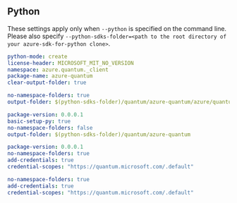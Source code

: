 ## Python

These settings apply only when `--python` is specified on the command line.
Please also specify `--python-sdks-folder=<path to the root directory of your azure-sdk-for-python clone>`.

``` yaml $(python)
python-mode: create
license-header: MICROSOFT_MIT_NO_VERSION
namespace: azure.quantum._client
package-name: azure-quantum
clear-output-folder: true
```

```yaml $(python) && $(python-mode) == 'update'
no-namespace-folders: true
output-folder: $(python-sdks-folder)/quantum/azure-quantum/azure/quantum/_client
```

```yaml $(python) && $(python-mode) == 'create'
package-version: 0.0.0.1
basic-setup-py: true
no-namespace-folders: false
output-folder: $(python-sdks-folder)/quantum/azure-quantum
```

```yaml $(python) && $(python-mode) == 'cli'
package-version: 0.0.0.1
no-namespace-folders: true
add-credentials: true
credential-scopes: "https://quantum.microsoft.com/.default"
```

```yaml $(python) && $(python-mode) == 'pythonSdk'
no-namespace-folders: true
add-credentials: true
credential-scopes: "https://quantum.microsoft.com/.default"
```
